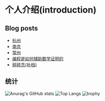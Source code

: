 # 个人介绍(introduction)
## Blog posts
<!-- BLOG-POST-LIST:START -->
- [杭州](http://littledai.cn/2025/03/16/%E6%9D%AD%E5%B7%9E/)
- [南京](http://littledai.cn/2025/03/16/%E5%8D%97%E4%BA%AC/)
- [常州](http://littledai.cn/2024/04/04/%E5%B8%B8%E5%B7%9E/)
- [编程是如何辅助数学证明的](http://littledai.cn/2023/12/06/%E5%A4%A7%E5%88%9B/)
- [碎碎念&lpar;补档&rpar;](http://littledai.cn/2023/12/04/%E7%A2%8E%E7%A2%8E%E5%BF%B5/)
<!-- BLOG-POST-LIST:END -->
## 统计
![Anurag's GitHub stats](https://github-readme-stats.vercel.app/api?username=littledyc)
![Top Langs](https://github-readme-stats.vercel.app/api/top-langs/?username=littledyc)
![trophy](https://github-profile-trophy.vercel.app/?username=littledyc)
